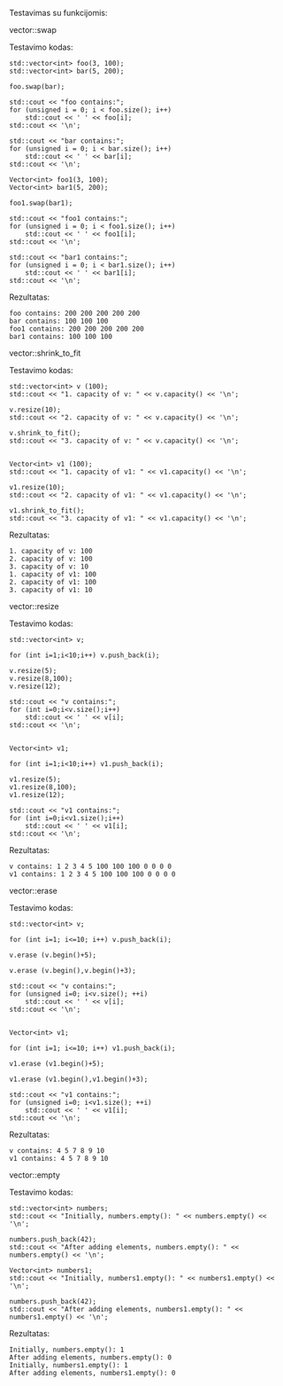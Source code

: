 Testavimas su funkcijomis:


vector::swap

Testavimo kodas:

    std::vector<int> foo(3, 100);
    std::vector<int> bar(5, 200);

    foo.swap(bar);

    std::cout << "foo contains:";
    for (unsigned i = 0; i < foo.size(); i++)
        std::cout << ' ' << foo[i];
    std::cout << '\n';

    std::cout << "bar contains:";
    for (unsigned i = 0; i < bar.size(); i++)
        std::cout << ' ' << bar[i];
    std::cout << '\n';

    Vector<int> foo1(3, 100);
    Vector<int> bar1(5, 200);

    foo1.swap(bar1);

    std::cout << "foo1 contains:";
    for (unsigned i = 0; i < foo1.size(); i++)
        std::cout << ' ' << foo1[i];
    std::cout << '\n';

    std::cout << "bar1 contains:";
    for (unsigned i = 0; i < bar1.size(); i++)
        std::cout << ' ' << bar1[i];
    std::cout << '\n';
    
 Rezultatas:
 
    foo contains: 200 200 200 200 200
    bar contains: 100 100 100
    foo1 contains: 200 200 200 200 200
    bar1 contains: 100 100 100
    
    
vector::shrink_to_fit

Testavimo kodas:

    std::vector<int> v (100);
    std::cout << "1. capacity of v: " << v.capacity() << '\n';

    v.resize(10);
    std::cout << "2. capacity of v: " << v.capacity() << '\n';

    v.shrink_to_fit();
    std::cout << "3. capacity of v: " << v.capacity() << '\n';


    Vector<int> v1 (100);
    std::cout << "1. capacity of v1: " << v1.capacity() << '\n';

    v1.resize(10);
    std::cout << "2. capacity of v1: " << v1.capacity() << '\n';

    v1.shrink_to_fit();
    std::cout << "3. capacity of v1: " << v1.capacity() << '\n';
Rezultatas:

    1. capacity of v: 100
    2. capacity of v: 100
    3. capacity of v: 10
    1. capacity of v1: 100
    2. capacity of v1: 100
    3. capacity of v1: 10
    
    
vector::resize

Testavimo kodas:

    std::vector<int> v;

    for (int i=1;i<10;i++) v.push_back(i);

    v.resize(5);
    v.resize(8,100);
    v.resize(12);

    std::cout << "v contains:";
    for (int i=0;i<v.size();i++)
        std::cout << ' ' << v[i];
    std::cout << '\n';


    Vector<int> v1;

    for (int i=1;i<10;i++) v1.push_back(i);

    v1.resize(5);
    v1.resize(8,100);
    v1.resize(12);

    std::cout << "v1 contains:";
    for (int i=0;i<v1.size();i++)
        std::cout << ' ' << v1[i];
    std::cout << '\n';
Rezultatas:

    v contains: 1 2 3 4 5 100 100 100 0 0 0 0
    v1 contains: 1 2 3 4 5 100 100 100 0 0 0 0


vector::erase

Testavimo kodas:

    std::vector<int> v;

    for (int i=1; i<=10; i++) v.push_back(i);

    v.erase (v.begin()+5);

    v.erase (v.begin(),v.begin()+3);

    std::cout << "v contains:";
    for (unsigned i=0; i<v.size(); ++i)
        std::cout << ' ' << v[i];
    std::cout << '\n';


    Vector<int> v1;

    for (int i=1; i<=10; i++) v1.push_back(i);

    v1.erase (v1.begin()+5);

    v1.erase (v1.begin(),v1.begin()+3);

    std::cout << "v1 contains:";
    for (unsigned i=0; i<v1.size(); ++i)
        std::cout << ' ' << v1[i];
    std::cout << '\n';
Rezultatas:

    v contains: 4 5 7 8 9 10
    v1 contains: 4 5 7 8 9 10
    
    
vector::empty

Testavimo kodas:

    std::vector<int> numbers;
    std::cout << "Initially, numbers.empty(): " << numbers.empty() << '\n';

    numbers.push_back(42);
    std::cout << "After adding elements, numbers.empty(): " << numbers.empty() << '\n';

    Vector<int> numbers1;
    std::cout << "Initially, numbers1.empty(): " << numbers1.empty() << '\n';

    numbers.push_back(42);
    std::cout << "After adding elements, numbers1.empty(): " << numbers1.empty() << '\n';
        
Rezultatas:

    Initially, numbers.empty(): 1
    After adding elements, numbers.empty(): 0
    Initially, numbers1.empty(): 1
    After adding elements, numbers1.empty(): 0
